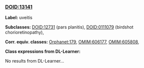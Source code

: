 
### [DOID:13141](http://purl.obolibrary.org/obo/DOID_13141)
**Label:** uveitis

**Subclasses:** [DOID:12731](http://purl.obolibrary.org/obo/DOID_12731) (pars planitis), [DOID:0111079](http://purl.obolibrary.org/obo/DOID_0111079) (birdshot chorioretinopathy), 

**Corr. equiv. classes:** [Orphanet:179](http://www.orpha.net/ORDO/Orphanet_179), [OMIM:606177](http://purl.obolibrary.org/obo/OMIM_606177), [OMIM:605808](http://purl.obolibrary.org/obo/OMIM_605808), 

**Class expressions from DL-Learner:**

No results from DL-Learner...



